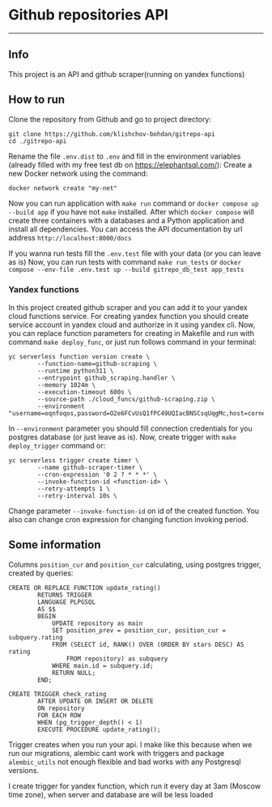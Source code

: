 # Github repositories API
_________________
## Info
This project is an API and github scraper(running on yandex functions)

## How to run
Clone the repository from Github and go to project directory:
```
git clone https://github.com/klishchov-bohdan/gitrepo-api
cd ./gitrepo-api
```
Rename the file `.env.dist` to `.env` and fill in the environment variables (already filled with my free test db on https://elephantsql.com/):
Create a new Docker network using the command:
```
docker network create "my-net"
```
Now you can run application with `make run` command or `docker compose up --build app` if you have not `make` installed.
After which `docker сompose` will create three containers with a databases and a Python application and install all dependencies. You can access the API documentation by url address `http://localhost:8000/docs`

If you wanna run tests fill the `.env.test` file with your data (or you can leave as is)
Now, you can run tests with command `make run_tests` or `docker compose --env-file .env.test up --build gitrepo_db_test app_tests`

### Yandex functions
In this project created github scraper and you can add it to your yandex cloud functions service.
For creating yandex function you should create service account in yandex cloud and authorize in it using yandex cli.
Now, you can replace function parameters for creating in Makefile and run with command `make deploy_func`, or just run follows command in your terminal:
```
yc serverless function version create \
		--function-name=github-scraping \
		--runtime python311 \
		--entrypoint github_scraping.handler \
		--memory 1024m \
		--execution-timeout 600s \
		--source-path ./cloud_funcs/github-scraping.zip \
		--environment "username=oqnfoqos,password=O2e6FCvUsQ1fPC49UQIacBNSCsqUqgMc,host=cornelius.db.elephantsql.com,name=oqnfoqos"
```
In `--environment` parameter you should fill connection credentials for you postgres database (or just leave as is).
Now, create trigger with `make deploy_trigger` command or:
```
yc serverless trigger create timer \
  		--name github-scraper-timer \
  		--cron-expression '0 2 ? * * *' \
  		--invoke-function-id <function-id> \
  		--retry-attempts 1 \
  		--retry-interval 10s \
```
Change parameter `--invoke-function-id` on id of the created function. You also can change cron expression for changing function invoking period.

## Some information
Columns `position_cur` and `position_cur` calculating, using postgres trigger, created by queries:
```
CREATE OR REPLACE FUNCTION update_rating()
        RETURNS TRIGGER
        LANGUAGE PLPGSQL
        AS $$
        BEGIN
            UPDATE repository as main
            SET position_prev = position_cur, position_cur = subquery.rating
            FROM (SELECT id, RANK() OVER (ORDER BY stars DESC) AS rating
                FROM repository) as subquery
            WHERE main.id = subquery.id;
            RETURN NULL;
        END;

CREATE TRIGGER check_rating
        AFTER UPDATE OR INSERT OR DELETE
        ON repository
        FOR EACH ROW
        WHEN (pg_trigger_depth() < 1)
        EXECUTE PROCEDURE update_rating();
```

Trigger creates when you run your api. I make like this because when we run our migrations, alembic cant work with triggers and package `alembic_utils` not enough flexible and bad works with any Postgresql versions.

I create trigger for yandex function, which run it every day at 3am (Moscow time zone), when server and database are will be less loaded
